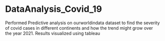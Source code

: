 # DataAnalysis_Covid_19
Performed Predictive analysis on ourworldindata dataset to find the severity of covid cases in different continents and how the trend might grow over the year 2021. Results visualized using tableau

